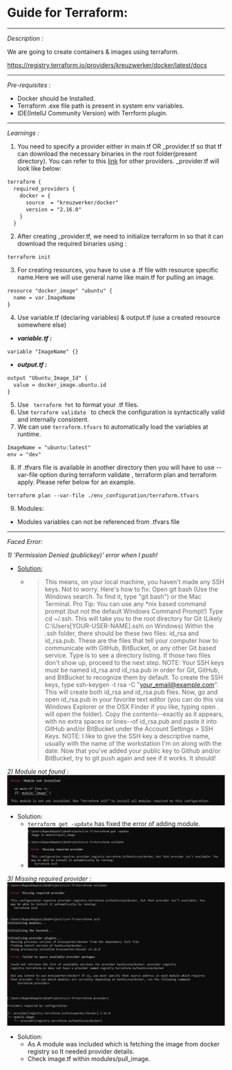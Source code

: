 # Guide for Terraform:

---
_Description :_

We are going to create containers & images using terraform. 

https://registry.terraform.io/providers/kreuzwerker/docker/latest/docs

----

_Pre-requisites :_
- Docker should be Installed. 
- Terraform .exe file path is present in system env variables.
- IDE(IntellJ Community Version) with Terrform plugin.

---

_Learnings :_
1) You need to specify a provider either in main.tf OR _provider.tf so that tf can download the necessary binaries in the root folder(present directory).
   You can refer to this [link](https://registry.terraform.io/browse/providers) for other providers.
   _provider.tf will look like below:

```
terraform {
  required_providers {
    docker = {
      source  = "kreuzwerker/docker"
      version = "2.16.0"
    }
  }

```
2) After creating _provider.tf, we need to initialize terraform in so that it can download the required binaries using :
```
terraform init
```
3) For creating resources, you have to use a .tf file with resource specific name.Here we will use general name like main.tf for pulling an image.
```
resource "docker_image" "ubuntu" {
  name = var.ImageName
}
```
4) Use variable.tf (declaring variables) & output.tf (use a created resource somewhere else)
* **_variable.tf :_**
```
variable "ImageName" {}
```

* **_output.tf :_**
```
output "Ubuntu_Image_Id" {
  value = docker_image.ubuntu.id
}
```

5) Use ``` terraform fmt``` to format your .tf files.
6) Use ``` terraform validate  ``` to check the configuration is syntactically valid and internally consistent.
7) We can use ``` terraform.tfvars ``` to automatically load the variables at runtime.
``` 
ImageName = "ubuntu:latest" 
env = "dev"
```
8) If .tfvars file is available in another directory
then you will have to use --var-file option during terraform validate
, terraform plan and terraform apply. Please refer below for an example.
```
terraform plan --var-file ./env_configuration/terraform.tfvars
```
9) Modules:

- Modules variables can not be referenced from .tfvars file


---

_Faced Error:_

_1) 'Permission Denied (publickey)' error when I push!_
  * [Solution:](https://gist.github.com/adamjohnson/5682757) 
    * > This means, on your local machine, you haven't made any SSH keys. Not to worry. Here's how to fix: 
      > Open git bash (Use the Windows search. To find it, type "git bash") or the Mac Terminal. Pro Tip: You can use any *nix based command prompt (but not the default Windows Command Prompt!)
      > Type cd ~/.ssh. This will take you to the root directory for Git (Likely C:\Users\[YOUR-USER-NAME]\.ssh\ on Windows)
      > Within the .ssh folder, there should be these two files: id_rsa and id_rsa.pub. These are the files that tell your computer how to communicate with GitHub, BitBucket, or any other Git based service. Type ls to see a directory listing. If those two files don't show up, proceed to the next step. NOTE: Your SSH keys must be named id_rsa and id_rsa.pub in order for Git, GitHub, and BitBucket to recognize them by default. 
      > To create the SSH keys, type ssh-keygen -t rsa -C "your_email@example.com". This will create both id_rsa and id_rsa.pub files. 
      > Now, go and open id_rsa.pub in your favorite text editor (you can do this via Windows Explorer or the OSX Finder if you like, typing open . will open the folder). 
      > Copy the contents--exactly as it appears, with no extra spaces or lines--of id_rsa.pub and paste it into GitHub and/or BitBucket under the Account Settings > SSH Keys. NOTE: I like to give the SSH key a descriptive name, usually with the name of the workstation I'm on along with the date. 
      > Now that you've added your public key to Github and/or BitBucket, try to git push again and see if it works. It should!

_2) Module not found :_
  ![img.png](img.png)
   * Solution:
     * ` terraform get -update ` has fixed the error of adding module.
     * ![img_1.png](img_1.png)

_3) Missing required provider :_
![img_2.png](img_2.png)
   * Solution:
     * As A module was included which is fetching the image from docker registry so It needed provider details.
     * Check image.tf within modules/pull_image.